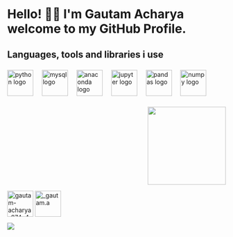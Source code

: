 <h1 align="left">Hello! 👋🏻 I'm Gautam Acharya welcome to my GitHub Profile.</h1>

###

<h2 align="left">Languages, tools and libraries i use</h2>

###

<div align="left">
  <a href="https://www.python.org/" target="blank"> <img src="https://cdn.jsdelivr.net/gh/devicons/devicon/icons/python/python-original.svg" height="60" alt="python logo"  /></a>
  <img width="12" />
  <img src="https://cdn.jsdelivr.net/gh/devicons/devicon/icons/mysql/mysql-original.svg" height="60" alt="mysql logo"  />
  <img width="12" />
  <img src="https://cdn.jsdelivr.net/gh/devicons/devicon/icons/anaconda/anaconda-original.svg" height="60" alt="anaconda logo"  />
  <img width="12" />
  <img src="https://cdn.jsdelivr.net/gh/devicons/devicon/icons/jupyter/jupyter-original.svg" height="60" alt="jupyter logo"  />
  <img width="12" />
  <img src="https://cdn.jsdelivr.net/gh/devicons/devicon/icons/pandas/pandas-original.svg" height="60" alt="pandas logo"  />
  <img width="12" />
  <img src="https://cdn.jsdelivr.net/gh/devicons/devicon/icons/numpy/numpy-original.svg" height="60" alt="numpy logo"  />
</div>

###

<img align="right" height="180" width="180" src="https://github.com/user-attachments/assets/eed585cb-7b9d-4406-a419-5c96cf95c613"  />


###

<br clear="both">

<a href="https://linkedin.com/in/gautam-acharya-874a4331a" target="blank"><img align="center" src="https://raw.githubusercontent.com/rahuldkjain/github-profile-readme-generator/master/src/images/icons/Social/linked-in-alt.svg" alt="gautam-acharya-874a4331a" height="60" width="60" /></a>     <a href="https://instagram.com/_gautam.a" target="blank"><img align="center" src="https://raw.githubusercontent.com/rahuldkjain/github-profile-readme-generator/master/src/images/icons/Social/instagram.svg" alt="_gautam.a" height="60" width="60" /></a>

<img align="center" src="https://github.com/user-attachments/assets/013188ea-b382-4585-8016-293dca17048b">

